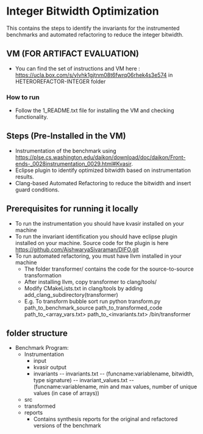 # Integer Bitwidth Optimization
This contains the steps to identify the invariants for the instrumented benchmarks and automated refactoring to reduce the integer bitwidth.

## VM (FOR ARTIFACT EVALUATION)
- You can find the set of instructions and VM here : https://ucla.box.com/s/ylvhk1gjtnm08t6fwrq06rhek4s3e574 in HETEROREFACTOR-INTEGER folder
### How to run
- Follow the 1_README.txt file for installing the VM and checking functionality.

## Steps (Pre-Installed in the VM)
- Instrumentation of the benchmark using https://plse.cs.washington.edu/daikon/download/doc/daikon/Front-ends-_0028instrumentation_0029.html#Kvasir.
- Eclipse plugin to identify optimized bitwidth based on instrumentation results. 
- Clang-based Automated Refactoring to reduce the bitwidth and insert guard conditions.

## Prerequisites for running it locally
- To run the instrumentation you should have kvasir installed on your machine
- To run the invariant identification you should have eclipse plugin installed on your machine. Source code for the plugin is here https://github.com/AishwaryaSivaraman/DIFO.git
- To run automated refactoring, you must have llvm installed in your machine
    - The folder transformer/ contains the code for the source-to-source transformation
    - After installing llvm, copy transformer to clang/tools/
    - Modify CMakeLists.txt in clang/tools by adding add_clang_subdirectory(transformer)
    - E.g. To transform bubble sort run python transform.py path_to_benchmark_source path_to_transformed_code path_to_<array_vars.txt> path_to_<invariants.txt> /bin/transformer <size of instrumentation>

## folder structure
- Benchmark Program:
    - Instrumentation
        - input
        - kvasir output
        - invariants
            -- invariants.txt -- (funcname:variablename, bitwidth, type signature)
            -- invariant_values.txt -- (funcname:variablename, min and max values, number of unique values (in case of arrays))
    - src
    - transformed
    - reports
        - Contains synthesis reports for the original and refactored versions of the benchmark